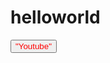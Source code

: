 # helloworld
<!DOCTYPE html>
<html>
  <head>

  </head>

<body>
  <a href="https://www.youtube.com/"><button style="color:red">"Youtube"</button></a>
</body>
</html>
